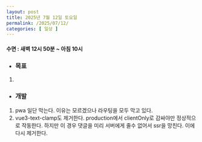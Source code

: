 ```yaml
---
layout: post
title: 2025년 7월 12일 토요일
permalink: /2025/07/12/
categories: [ 일상 ]
---
```

#### 수면 : 새벽 12시 50분 ~ 아침 10시
* ### 목표
1. 

* ### 개발
1. pwa 일단 막는다. 이유는 모르겠으나 라우팅을 모두 막고 있다.
2. vue3-text-clamp도 제거한다. production에서 clientOnly로 감싸야만 정상적으로 작동한다. 하지만 이 경우 댓글을 미리 서버에게 줄수 없어서 ssr을 망친다. 이에 다시 제거한다.
